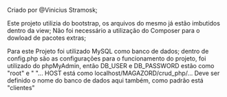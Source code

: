 Criado por @Vinicius Stramosk;

Este projeto utilizia do bootstrap, os arquivos do mesmo já estão imbutidos dentro da view;
Não foi necessário a utilização do Composer para o dowload de pacotes extras;

Para este Projeto foi utilizado MySQL como banco de dados;
dentro de config.php são as configurações para o funcionamento do projeto,
foi utilizado do phpMyAdmin, então DB_USER e DB_PASSWORD estão como "root" e " "...
HOST está como localhost/MAGAZORD/crud_php/...
Deve ser definido o nome do banco de dados aqui também, como padrão está "clientes"